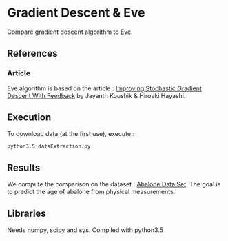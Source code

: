 # Gradient Descent & Eve
Compare gradient descent algorithm to Eve.

## References

### Article
Eve algorithm is based on the article : [Improving Stochastic Gradient Descent With Feedback](https://arxiv.org/pdf/1611.01505v2.pdf) by Jayanth Koushik & Hiroaki Hayashi.

## Execution
To download data (at the first use), execute :  
```
python3.5 dataExtraction.py
```

## Results
We compute the comparison on the dataset : [Abalone Data Set](https://archive.ics.uci.edu/ml/datasets/Abalone). The goal is to predict the age of abalone from physical measurements.  



## Libraries
Needs numpy, scipy and sys. Compiled with python3.5
